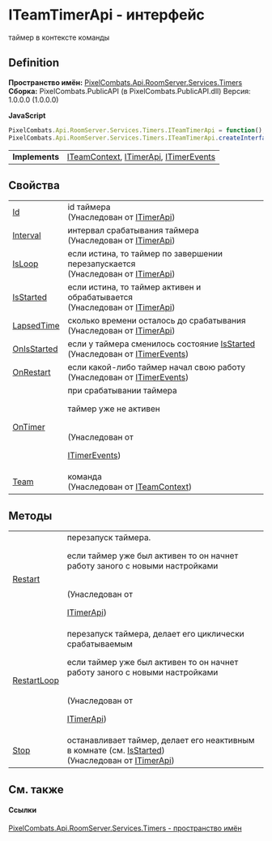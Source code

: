 # ITeamTimerApi - интерфейс


таймер в контексте команды



## Definition
**Пространство имён:** <a href="371274c7-7cea-bcb1-e32d-9fb1e088bb07">PixelCombats.Api.RoomServer.Services.Timers</a>  
**Сборка:** PixelCombats.PublicAPI (в PixelCombats.PublicAPI.dll) Версия: 1.0.0.0 (1.0.0.0)

**JavaScript**
``` JavaScript
PixelCombats.Api.RoomServer.Services.Timers.ITeamTimerApi = function();
PixelCombats.Api.RoomServer.Services.Timers.ITeamTimerApi.createInterface('PixelCombats.Api.RoomServer.Services.Timers.ITeamTimerApi');
```

<table><tr><td><strong>Implements</strong></td><td><a href="a8846ebd-5101-020e-d311-1e59d7401548">ITeamContext</a>, <a href="04f31ee0-1099-1958-764e-858007901ce7">ITimerApi</a>, <a href="1635cb9f-5c42-8ecc-f923-1a1fe365b666">ITimerEvents</a></td></tr>
</table>



## Свойства
<table>
<tr>
<td><a href="80096bbb-da46-6f86-9be7-22a599b2b2df">Id</a></td>
<td>id таймера<br />(Унаследован от <a href="04f31ee0-1099-1958-764e-858007901ce7">ITimerApi</a>)</td></tr>
<tr>
<td><a href="e9f85162-39de-7530-2282-e3a10a5ebb6d">Interval</a></td>
<td>интервал срабатывания таймера<br />(Унаследован от <a href="04f31ee0-1099-1958-764e-858007901ce7">ITimerApi</a>)</td></tr>
<tr>
<td><a href="6a51accd-4b2b-5ddc-ee29-3b32b878de07">IsLoop</a></td>
<td>если истина, то таймер по завершении перезапускается<br />(Унаследован от <a href="04f31ee0-1099-1958-764e-858007901ce7">ITimerApi</a>)</td></tr>
<tr>
<td><a href="0083c643-d2ac-f07c-66d2-1fb6a6df7945">IsStarted</a></td>
<td>если истина, то таймер активен и обрабатывается<br />(Унаследован от <a href="04f31ee0-1099-1958-764e-858007901ce7">ITimerApi</a>)</td></tr>
<tr>
<td><a href="f790b283-66d6-ba17-1c6f-d9ae87694c87">LapsedTime</a></td>
<td>сколько времени осталось до срабатывания<br />(Унаследован от <a href="04f31ee0-1099-1958-764e-858007901ce7">ITimerApi</a>)</td></tr>
<tr>
<td><a href="7e785dfc-309f-e70a-c764-f3d7330bde56">OnIsStarted</a></td>
<td>если у таймера сменилось состояние <a href="0083c643-d2ac-f07c-66d2-1fb6a6df7945">IsStarted</a><br />(Унаследован от <a href="1635cb9f-5c42-8ecc-f923-1a1fe365b666">ITimerEvents</a>)</td></tr>
<tr>
<td><a href="d0ce8063-ba7e-dc3d-df13-1875ab4b0a3c">OnRestart</a></td>
<td>если какой-либо таймер начал свою работу<br />(Унаследован от <a href="1635cb9f-5c42-8ecc-f923-1a1fe365b666">ITimerEvents</a>)</td></tr>
<tr>
<td><a href="1bc8678d-fb27-b0ff-9086-d8a483df3744">OnTimer</a></td>
<td>при срабатывании таймера <p>таймер уже не активен</p><br />(Унаследован от <a href="1635cb9f-5c42-8ecc-f923-1a1fe365b666">

ITimerEvents</a>)</td></tr>
<tr>
<td><a href="e5f52199-2e2c-2106-0d49-430b7485c7fc">Team</a></td>
<td>команда<br />(Унаследован от <a href="a8846ebd-5101-020e-d311-1e59d7401548">ITeamContext</a>)</td></tr>
</table>

## Методы
<table>
<tr>
<td><a href="175f0876-3013-af03-6ed6-5fae98a8143e">Restart</a></td>
<td>перезапуск таймера. <p>если таймер уже был активен то он начнет работу заного с новыми настройками</p><br />(Унаследован от <a href="04f31ee0-1099-1958-764e-858007901ce7">

ITimerApi</a>)</td></tr>
<tr>
<td><a href="1fb76621-07e9-9653-ddfd-a2e270393fb8">RestartLoop</a></td>
<td>перезапуск таймера, делает его циклически срабатываемым <p>если таймер уже был активен то он начнет работу заного с новыми настройками</p><br />(Унаследован от <a href="04f31ee0-1099-1958-764e-858007901ce7">

ITimerApi</a>)</td></tr>
<tr>
<td><a href="ad579ad6-b500-7311-a04d-7f278540f17c">Stop</a></td>
<td>останавливает таймер, делает его неактивным в комнате (см. <a href="0083c643-d2ac-f07c-66d2-1fb6a6df7945">IsStarted</a>)<br />(Унаследован от <a href="04f31ee0-1099-1958-764e-858007901ce7">ITimerApi</a>)</td></tr>
</table>

## См. также


#### Ссылки
<a href="371274c7-7cea-bcb1-e32d-9fb1e088bb07">PixelCombats.Api.RoomServer.Services.Timers - пространство имён</a>  
